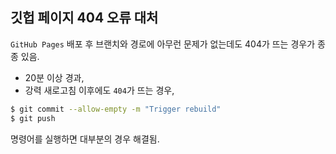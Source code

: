 ## 깃헙 페이지 404 오류 대처

`GitHub Pages` 배포 후 브랜치와 경로에 아무런 문제가 없는데도 404가 뜨는 경우가 종종 있음.

- 20분 이상 경과,
- 강력 새로고침 이후에도 `404`가 뜨는 경우,

```sh
$ git commit --allow-empty -m "Trigger rebuild"
$ git push
```

명령어를 실행하면 대부분의 경우 해결됨.
